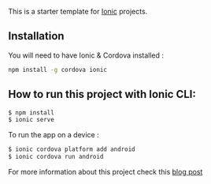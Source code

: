 This is a starter template for [Ionic](http://ionicframework.com/docs/) projects.

## Installation
You will need to have Ionic & Cordova installed : 

```bash
npm install -g cordova ionic
```

## How to run this project with Ionic CLI:

```bash
$ npm install
$ ionic serve
```

To run the app on a device :

```bash
$ ionic cordova platform add android
$ ionic cordova run android
```

For more information about this project check this [blog post](http://blog.soat.fr/2017/12/ionic-3-creez-votre-application-mobile/)

